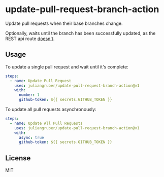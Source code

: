 # update-pull-request-branch-action

Update pull requests when their base branches change.

Optionally, waits until the branch has been successfully updated,
as the REST api route [doesn't](https://developer.github.com/v3/pulls/#response-3).

## Usage

To update a single pull request and wait until it's complete:
```yaml
steps:
  - name: Update Pull Request
    uses: juliangruber/update-pull-request-branch-action@v1
    with:
      number: 1
      github-token: ${{ secrets.GITHUB_TOKEN }}
```

To update all pull requests asynchronously:
```yaml
steps:
  - name: Update All Pull Requests
    uses: juliangruber/update-pull-request-branch-action@v1
    with:
      async: true
      github-token: ${{ secrets.GITHUB_TOKEN }}
```

## License

MIT
